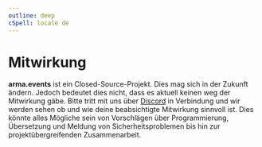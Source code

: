 ```yaml
---
outline: deep
cSpell: locale de
---
```


# Mitwirkung

**arma.events** ist ein Closed-Source-Projekt. Dies mag sich in der Zukunft ändern. Jedoch bedeutet dies nicht, dass es aktuell keinen weg der Mitwirkung gäbe. Bitte tritt mit uns über [Discord](https://discord.gg/b2aABzh8xJ "Discord-Einladung") in Verbindung und wir werden sehen ob und wie deine beabsichtigte Mitwirkung sinnvoll ist. Dies könnte alles Mögliche sein von Vorschlägen über Programmierung, Übersetzung und Meldung von Sicherheitsproblemen bis hin zur projektübergreifenden Zusammenarbeit.
